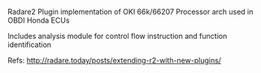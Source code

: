 Radare2 Plugin implementation of OKI 66k/66207 Processor arch used in OBDI Honda ECUs

Includes analysis module for control flow instruction and function identification

Refs:
http://radare.today/posts/extending-r2-with-new-plugins/

